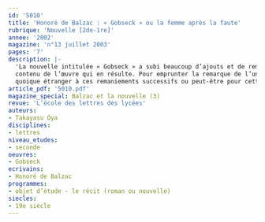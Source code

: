 ```yaml
---
id: '5010'
title: 'Honoré de Balzac : « Gobseck » ou la femme après la faute'
rubrique: 'Nouvelle [2de-1re]'
annee: '2002'
magazine: 'n°13 juillet 2003'
pages: '7'
description: |-
  'La nouvelle intitulée « Gobseck » a subi beaucoup d’ajouts et de remaniements d’envergure avant de connaître sa version actuelle. Presque tous les annotateurs des éditions modernes mentionneront la part de chaque remaniement et l’évolution du
  contenu de l’œuvre qui en résulte. Pour emprunter la remarque de l’un d’eux, il y a « deux additions importantes dans la version de 1835 » et toutes les deux portent sur le protagoniste de la nouvelle, l’usurier Gobseck. Gobseck trouve sa place parmi les personnages typiquement balzaciens, tels Félix Grandet, Balthazar Claës, Goriot… Pourtant, un autre personnage excite davantage la curiosité,
  quoique étranger à ces remaniements successifs ou peut-être pour cette raison même. Il s’agit de Mme de Restaud…'
article_pdf: '5010.pdf'
magazine_special: Balzac et la nouvelle (3)
revue: 'L’école des lettres des lycées'
auteurs:
- Takayasu Oya
disciplines:
- lettres
niveau_etudes:
- seconde
oeuvres:
- Gobseck
ecrivains:
- Honoré de Balzac
programmes:
- objet d’étude - le récit (roman ou nouvelle)
siecles:
- 19e siècle
---
```

